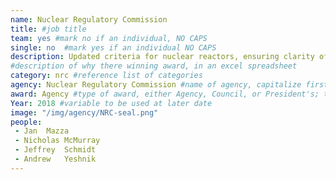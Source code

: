```yaml
---
name: Nuclear Regulatory Commission
title: #job title
team: yes #mark no if an individual, NO CAPS
single: no  #mark yes if an individual NO CAPS
description: Updated criteria for nuclear reactors, ensuring clarity of standards and a more timely process of licensing new products that meet the new criteria.
#description of why there winning award, in an excel spreadsheet
category: nrc #reference list of categories
agency: Nuclear Regulatory Commission #name of agency, capitalize first letter of each name
award: Agency #type of award, either Agency, Council, or President's; this is case sensitive so make sure to match the options listed exactly. This section generates the format of the card
Year: 2018 #variable to be used at later date
image: "/img/agency/NRC-seal.png"
people:
 - Jan	Mazza
 - Nicholas	McMurray
 - Jeffrey	Schmidt
 - Andrew	Yeshnik
---
```

